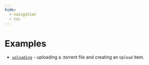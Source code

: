 ```yaml
---
hide:
  - navigation
  - toc
---
```


# Examples

- [`uploading`](uploading.md) - uploading a .torrent file and creating an `Upload` item.